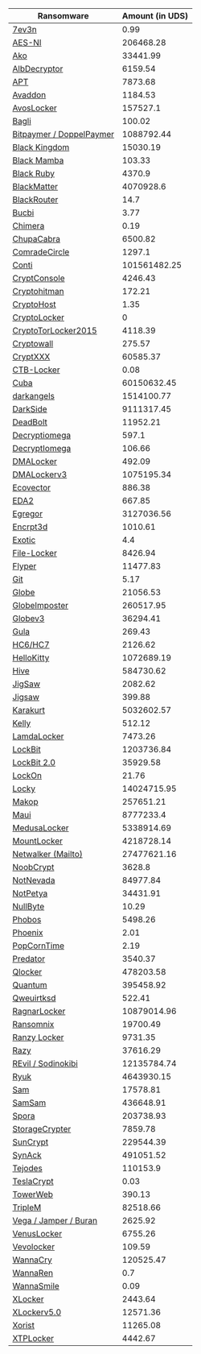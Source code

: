 | Ransomware | Amount (in UDS) |
|---|---|
| [7ev3n](crypto2/7ev3n) | 0.99 |
| [AES-NI](crypto2/aes-ni) | 206468.28 |
| [Ako](crypto2/ako) | 33441.99 |
| [AlbDecryptor](crypto2/albdecryptor) | 6159.54 |
| [APT](crypto2/apt) | 7873.68 |
| [Avaddon](crypto2/avaddon) | 1184.53 |
| [AvosLocker](crypto2/avoslocker) | 157527.1 |
| [Bagli](crypto2/bagli) | 100.02 |
| [Bitpaymer / DoppelPaymer](crypto2/bitpaymer%20/%20doppelpaymer) | 1088792.44 |
| [Black Kingdom](crypto2/black%20kingdom) | 15030.19 |
| [Black Mamba](crypto2/black%20mamba) | 103.33 |
| [Black Ruby](crypto2/black%20ruby) | 4370.9 |
| [BlackMatter](crypto2/blackmatter) | 4070928.6 |
| [BlackRouter](crypto2/blackrouter) | 14.7 |
| [Bucbi](crypto2/bucbi) | 3.77 |
| [Chimera](crypto2/chimera) | 0.19 |
| [ChupaCabra](crypto2/chupacabra) | 6500.82 |
| [ComradeCircle](crypto2/comradecircle) | 1297.1 |
| [Conti](crypto2/conti) | 101561482.25 |
| [CryptConsole](crypto2/cryptconsole) | 4246.43 |
| [Cryptohitman](crypto2/cryptohitman) | 172.21 |
| [CryptoHost](crypto2/cryptohost) | 1.35 |
| [CryptoLocker](crypto2/cryptolocker) | 0 |
| [CryptoTorLocker2015](crypto2/cryptotorlocker2015) | 4118.39 |
| [Cryptowall](crypto2/cryptowall) | 275.57 |
| [CryptXXX](crypto2/cryptxxx) | 60585.37 |
| [CTB-Locker](crypto2/ctb-locker) | 0.08 |
| [Cuba](crypto2/cuba) | 60150632.45 |
| [darkangels](crypto2/darkangels) | 1514100.77 |
| [DarkSide](crypto2/darkside) | 9111317.45 |
| [DeadBolt](crypto2/deadbolt) | 11952.21 |
| [Decryptiomega](crypto2/decryptiomega) | 597.1 |
| [DecryptIomega](crypto2/decryptiomega) | 106.66 |
| [DMALocker](crypto2/dmalocker) | 492.09 |
| [DMALockerv3](crypto2/dmalockerv3) | 1075195.34 |
| [Ecovector](crypto2/ecovector) | 886.38 |
| [EDA2](crypto2/eda2) | 667.85 |
| [Egregor](crypto2/egregor) | 3127036.56 |
| [Encrpt3d](crypto2/encrpt3d) | 1010.61 |
| [Exotic](crypto2/exotic) | 4.4 |
| [File-Locker](crypto2/file-locker) | 8426.94 |
| [Flyper](crypto2/flyper) | 11477.83 |
| [Git](crypto2/git) | 5.17 |
| [Globe](crypto2/globe) | 21056.53 |
| [GlobeImposter](crypto2/globeimposter) | 260517.95 |
| [Globev3](crypto2/globev3) | 36294.41 |
| [Gula](crypto2/gula) | 269.43 |
| [HC6/HC7](crypto2/hc6/hc7) | 2126.62 |
| [HelloKitty](crypto2/hellokitty) | 1072689.19 |
| [Hive](crypto2/hive) | 584730.62 |
| [JigSaw](crypto2/jigsaw) | 2082.62 |
| [Jigsaw](crypto2/jigsaw) | 399.88 |
| [Karakurt](crypto2/karakurt) | 5032602.57 |
| [Kelly](crypto2/kelly) | 512.12 |
| [LamdaLocker](crypto2/lamdalocker) | 7473.26 |
| [LockBit](crypto2/lockbit) | 1203736.84 |
| [LockBit 2.0](crypto2/lockbit%202.0) | 35929.58 |
| [LockOn](crypto2/lockon) | 21.76 |
| [Locky](crypto2/locky) | 14024715.95 |
| [Makop](crypto2/makop) | 257651.21 |
| [Maui](crypto2/maui) | 8777233.4 |
| [MedusaLocker](crypto2/medusalocker) | 5338914.69 |
| [MountLocker](crypto2/mountlocker) | 4218728.14 |
| [Netwalker (Mailto)](crypto2/netwalker%20(mailto)) | 27477621.16 |
| [NoobCrypt](crypto2/noobcrypt) | 3628.8 |
| [NotNevada](crypto2/notnevada) | 84977.84 |
| [NotPetya](crypto2/notpetya) | 34431.91 |
| [NullByte](crypto2/nullbyte) | 10.29 |
| [Phobos](crypto2/phobos) | 5498.26 |
| [Phoenix](crypto2/phoenix) | 2.01 |
| [PopCornTime](crypto2/popcorntime) | 2.19 |
| [Predator](crypto2/predator) | 3540.37 |
| [Qlocker](crypto2/qlocker) | 478203.58 |
| [Quantum](crypto2/quantum) | 395458.92 |
| [Qweuirtksd](crypto2/qweuirtksd) | 522.41 |
| [RagnarLocker](crypto2/ragnarlocker) | 10879014.96 |
| [Ransomnix](crypto2/ransomnix) | 19700.49 |
| [Ranzy Locker](crypto2/ranzy%20locker) | 9731.35 |
| [Razy](crypto2/razy) | 37616.29 |
| [REvil / Sodinokibi](crypto2/revil%20/%20sodinokibi) | 12135784.74 |
| [Ryuk](crypto2/ryuk) | 4643930.15 |
| [Sam](crypto2/sam) | 17578.81 |
| [SamSam](crypto2/samsam) | 436648.91 |
| [Spora](crypto2/spora) | 203738.93 |
| [StorageCrypter](crypto2/storagecrypter) | 7859.78 |
| [SunCrypt](crypto2/suncrypt) | 229544.39 |
| [SynAck](crypto2/synack) | 491051.52 |
| [Tejodes](crypto2/tejodes) | 110153.9 |
| [TeslaCrypt](crypto2/teslacrypt) | 0.03 |
| [TowerWeb](crypto2/towerweb) | 390.13 |
| [TripleM](crypto2/triplem) | 82518.66 |
| [Vega / Jamper / Buran](crypto2/vega%20/%20jamper%20/%20buran) | 2625.92 |
| [VenusLocker](crypto2/venuslocker) | 6755.26 |
| [Vevolocker](crypto2/vevolocker) | 109.59 |
| [WannaCry](crypto2/wannacry) | 120525.47 |
| [WannaRen](crypto2/wannaren) | 0.7 |
| [WannaSmile](crypto2/wannasmile) | 0.09 |
| [XLocker](crypto2/xlocker) | 2443.64 |
| [XLockerv5.0](crypto2/xlockerv5.0) | 12571.36 |
| [Xorist](crypto2/xorist) | 11265.08 |
| [XTPLocker](crypto2/xtplocker) | 4442.67 |
